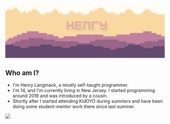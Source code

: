 ![](assets/banner.png)
 ---


Who am I?
----------------------------
 - I'm Henry Langmack, a mostly self-taught programmer.  
 - I'm 14, and I'm currently living in New Jersey. I started programming around 2016 and was introduced by a cousin.  
 - Shortly after I started attending KidOYO during summers and have been doing some student-mentor work there since last summer.  

![](https://komarev.com/ghpvc/?username=henry-lang&color=grey)